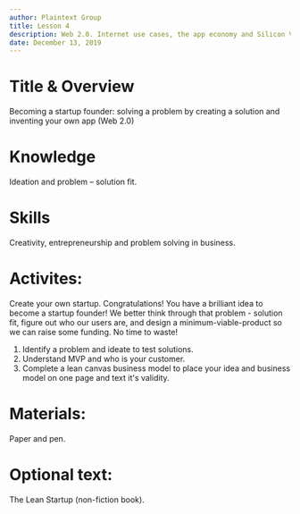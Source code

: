 ```yaml
---
author: Plaintext Group
title: Lesson 4
description: Web 2.0. Internet use cases, the app economy and Silicon Valley startups.
date: December 13, 2019
---
```


# Title & Overview
Becoming a startup founder: solving a problem by creating a solution and inventing your own app (Web 2.0)

# Knowledge
Ideation and problem – solution fit.

# Skills
Creativity, entrepreneurship and problem solving in business.

# Activites:
Create your own startup. Congratulations! You have a brilliant idea to become a startup founder! We better think through that problem - solution fit, figure out who our users are, and design a minimum-viable-product so we can raise some funding. No time to waste!
1. Identify a problem and ideate to test solutions.
2. Understand MVP and who is your customer.
3. Complete a lean canvas business model to place your idea and business model on one page and text it's validity.

# Materials:
Paper and pen.

# Optional text:
The Lean Startup (non-fiction book).
